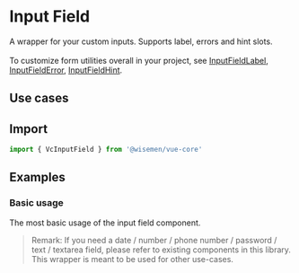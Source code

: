 # Input Field

A wrapper for your custom inputs. Supports label, errors and hint slots. 
<br>
<br>
To customize form utilities overall in your project, see [InputFieldLabel](/), [InputFieldError](/), [InputFieldHint](/).

## Use cases

<BulletList
  :items="[
    {
      description: 'When you want to allow users to input a date.',
      variant: 'bad',
      link: {
        label: 'Date Field',
        href: '/vue-core/components/date-field/date-field.html',
      },
    },
    {
      description: 'When you want to allow users to input a number.',
      variant: 'bad',
      link: {
        label: 'Number Field',
        href: '/vue-core/components/number-field/number-field.html',
      },
    },
    {
      description: 'When you want to allow users to input a password.',
      variant: 'bad',
      link: {
        label: 'Password Field',
        href: '/vue-core/components/password-field/password-field.html',
      },
    },
    {
      description: 'When you want to allow users to input a phone number.',
      variant: 'bad',
      link: {
        label: 'Phone Number Field',
        href: '/vue-core/components/phone-number-field/phone-number-field.html',
      },
    },
    {
      description: 'When you want to allow users to input text.',
      variant: 'bad',
      link: {
        label: 'Text Field',
        href: '/vue-core/components/text-field/text-field.html',
      },
    },
    {
      description: 'Any other type of input, to wrap your input',
      variant: 'good',
    },
  ]"
/>

## Import

```ts
import { VcInputField } from '@wisemen/vue-core'
```

<!-- @include: ./input-field-meta.md -->

## Examples

### Basic usage
The most basic usage of the input field component.
> Remark: If you need a date / number / phone number / password / text / textarea field, please refer to existing components in this library. This wrapper is meant to be used for other use-cases.

<ComponentPreview name="input-field/basic" />